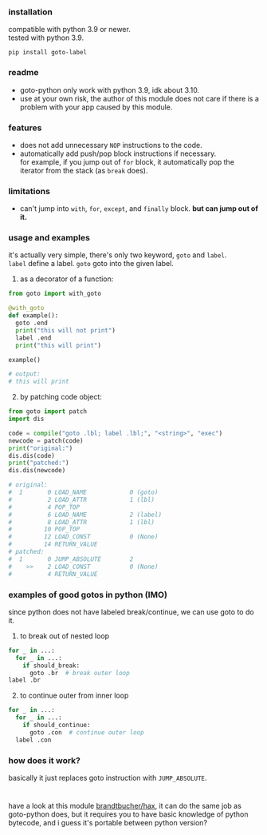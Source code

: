 ### installation

compatible with python 3.9 or newer.\
tested with python 3.9.
```
pip install goto-label
```

### readme

- goto-python only work with python 3.9, idk about 3.10.
- use at your own risk, the author of this module does not care if there is a problem with your app caused by this module.

### features

- does not add unnecessary `NOP` instructions to the code.
- automatically add push/pop block instructions if necessary.\
  for example, if you jump out of `for` block, it automatically pop the iterator from the stack (as `break` does).

### limitations

- can't jump into `with`, `for`, `except`, and `finally` block. **but can jump out of it.**

### usage and examples

it's actually very simple, there's only two keyword, `goto` and `label`.\
`label` define a label.
`goto` goto into the given label.

1. as a decorator of a function:

```py
from goto import with_goto

@with_goto
def example():
  goto .end
  print("this will not print")
  label .end
  print("this will print")

example()

# output:
# this will print
```

2. by patching code object:

```py
from goto import patch
import dis

code = compile("goto .lbl; label .lbl;", "<string>", "exec")
newcode = patch(code)
print("original:")
dis.dis(code)
print("patched:")
dis.dis(newcode)

# original:
#  1       0 LOAD_NAME            0 (goto)
#          2 LOAD_ATTR            1 (lbl)
#          4 POP_TOP
#          6 LOAD_NAME            2 (label)
#          8 LOAD_ATTR            1 (lbl)
#         10 POP_TOP
#         12 LOAD_CONST           0 (None)
#         14 RETURN_VALUE
# patched:
#  1       0 JUMP_ABSOLUTE        2
#    >>    2 LOAD_CONST           0 (None)
#          4 RETURN_VALUE
```

### examples of good gotos in python (IMO)

since python does not have labeled break/continue, we can use goto to do it.

1. to break out of nested loop
```py
for _ in ...:
  for _ in ...:
    if should_break:
      goto .br  # break outer loop
label .br
```

2. to continue outer from inner loop
```py
for _ in ...:
  for _ in ...:
    if should_continue:
      goto .con  # continue outer loop
  label .con
```

### how does it work?

basically it just replaces goto instruction with `JUMP_ABSOLUTE`.

#

have a look at this module [brandtbucher/hax](https://github.com/brandtbucher/hax),
it can do the same job as goto-python does, but it requires you to have basic knowledge of python bytecode,
and i guess it's portable between python version?
